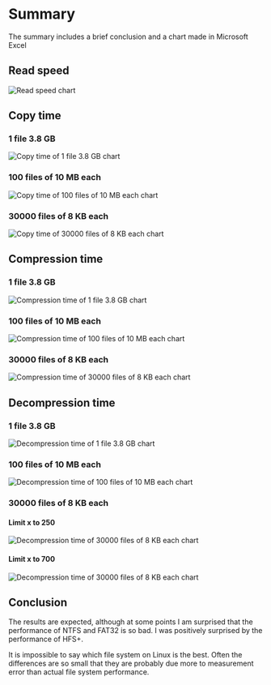 # Summary
The summary includes a brief conclusion and a chart made in Microsoft Excel

## Read speed
![Read speed chart](./charts/read_speed.png)

## Copy time

### 1 file 3.8 GB
![Copy time of 1 file 3.8 GB chart](./charts/copy_time_of_1_file_3_8_GB.png)

### 100 files of 10 MB each
![Copy time of 100 files of 10 MB each chart](./charts/copy_time_of_100_files_of_10_MB_each.png)

### 30000 files of 8 KB each
![Copy time of 30000 files of 8 KB each chart](./charts/copy_time_of_30000_files_of_8_KB_each.png)

## Compression time

### 1 file 3.8 GB
![Compression time of 1 file 3.8 GB chart](./charts/compression_time_of_one_file_3_8_GB.png)

### 100 files of 10 MB each
![Compression time of 100 files of 10 MB each chart](./charts/compression_time_of_100_files_of_10_MB_each.png)

### 30000 files of 8 KB each
![Compression time of 30000 files of 8 KB each chart](./charts/copy_time_of_30000_files_of_8_KB_each.png)

## Decompression time

### 1 file 3.8 GB
![Decompression time of 1 file 3.8 GB chart](./charts/decompression_time_1_file_3_8_GB.png)

### 100 files of 10 MB each
![Decompression time of 100 files of 10 MB each chart](./charts/decompression_time_of_100_files_of_10_MB_each.png)

### 30000 files of 8 KB each

#### Limit x to 250
![Decompression time of 30000 files of 8 KB each chart](./charts/decompression_time_of_30000_files_of_8_KB_each_limited_x_to_250.png)

#### Limit x to 700
![Decompression time of 30000 files of 8 KB each chart](./charts/decompression_time_of_30000_files_of_8_KB_each_limited_x_to_700.png)

## Conclusion
The results are expected, although at some points I am surprised that the performance of NTFS and FAT32 is so bad. I was positively surprised by the performance of HFS+.

It is impossible to say which file system on Linux is the best. Often the differences are so small that they are probably due more to measurement error than actual file system performance.